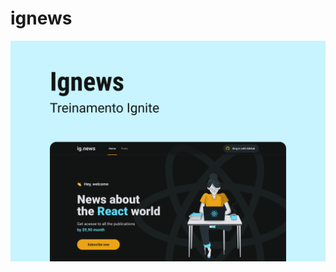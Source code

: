 # ignews

![ignews](https://github.com/Patricia17991/ignews/blob/main/public/ig.news%20(Copy).png?raw=true) 
